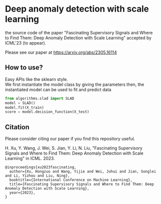 # Deep anomaly detection with scale learning

the source code of the paper "Fascinating Supervisory Signals and Where to Find Them:
Deep Anomaly Detection with Scale Learning" accepted by ICML'23 (to appear). 

Please see our paper at https://arxiv.org/abs/2305.16114


## How to use?
Easy APIs like the sklearn style.   
We first instantiate the model class by giving the parameters
then, the instantiated model can be used to fit and predict data

```Python
from algorithms.slad import SLAD
model = SLAD()
model.fit(X_train)
score = model.decision_function(X_test)
```

## Citation

Please consider citing our paper if you find this repository useful.

H. Xu, Y. Wang, J. Wei, S. Jian, Y. Li, N. Liu, "Fascinating Supervisory Signals and Where to Find Them:
Deep Anomaly Detection with Scale Learning" 
in ICML. 2023. 

```
@inproceedings{xu2023fascinating,
  author={Xu, Hongzuo and Wang, Yijie and Wei, Juhui and Jian, Songlei and Li, Yizhou and Liu, Ning},  
  booktitle={International Conference on Machine Learning},  
  title={Fascinating Supervisory Signals and Where to Find Them: Deep Anomaly Detection with Scale Learning},   
  year={2023},
}
```
